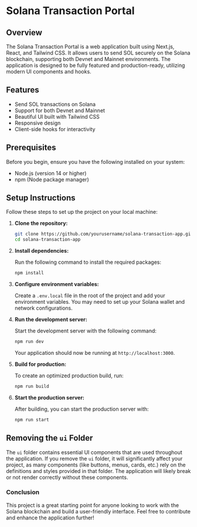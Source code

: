 # Solana Transaction Portal

## Overview

The Solana Transaction Portal is a web application built using Next.js, React, and Tailwind CSS. It allows users to send SOL securely on the Solana blockchain, supporting both Devnet and Mainnet environments. The application is designed to be fully featured and production-ready, utilizing modern UI components and hooks.

## Features

- Send SOL transactions on Solana
- Support for both Devnet and Mainnet
- Beautiful UI built with Tailwind CSS
- Responsive design
- Client-side hooks for interactivity

## Prerequisites

Before you begin, ensure you have the following installed on your system:

- Node.js (version 14 or higher)
- npm (Node package manager)

## Setup Instructions

Follow these steps to set up the project on your local machine:

1. **Clone the repository:**

   ```bash
   git clone https://github.com/yourusername/solana-transaction-app.git
   cd solana-transaction-app
   ```

2. **Install dependencies:**

   Run the following command to install the required packages:

   ```bash
   npm install
   ```

3. **Configure environment variables:**

   Create a `.env.local` file in the root of the project and add your environment variables. You may need to set up your Solana wallet and network configurations.

4. **Run the development server:**

   Start the development server with the following command:

   ```bash
   npm run dev
   ```

   Your application should now be running at `http://localhost:3000`.

5. **Build for production:**

   To create an optimized production build, run:

   ```bash
   npm run build
   ```

6. **Start the production server:**

   After building, you can start the production server with:

   ```bash
   npm run start
   ```

## Removing the `ui` Folder

The `ui` folder contains essential UI components that are used throughout the application. If you remove the `ui` folder, it will significantly affect your project, as many components (like buttons, menus, cards, etc.) rely on the definitions and styles provided in that folder. The application will likely break or not render correctly without these components.

### Conclusion

This project is a great starting point for anyone looking to work with the Solana blockchain and build a user-friendly interface. Feel free to contribute and enhance the application further!